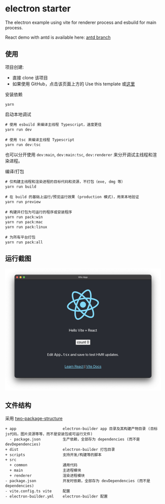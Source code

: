 # electron starter

The electron example using vite for renderer process and esbuild for main process.

React demo with antd is available here: [antd branch](https://github.com/jctaoo/electron-starter/tree/antd)

## 使用
项目创建:
- 直接 clone 该项目
- 如果使用 GitHub，点击该页面上方的 Use this template 或[这里](https://github.com/jctaoo/electron-starter/generate)

安装依赖
```shell
yarn
```
启动本地调试
```shell
# 使用 esbuild 来编译主线程 Typescript，速度更佳
yarn run dev

# 使用 tsc 来编译主线程 Typescript
yarn run dev:tsc
```
也可以分开使用 `dev:main`, `dev:main:tsc`, `dev:renderer` 来分开调试主线程和渲染进程。

编译/打包
```shell
# 仅构建主线程和渲染进程的目标代码和资源，不打包（exe, dmg 等）
yarn run build

# 在 build 的基础上运行/预览运行效果 (production 模式)，用来本地验证
yarn run preview

# 构建并打包为可运行的程序或安装程序
yarn run pack:win
yarn run pack:mac
yarn run pack:linux

# 为所有平台打包
yarn run pack:all
```

## 运行截图
![screenshot](./screenshot.png)

## 文件结构
采用 [two-package-structure](https://www.electron.build/tutorials/two-package-structure)
```
+ app                     electron-builder app 目录及其构建产物目录 (目标js代码，图片资源等等，而不是安装包或可运行文件)
  - package.json          生产依赖，全部存为 dependencies (而不是 devDependencies)
+ dist                    electron-builder 打包目录
+ scripts                 支持开发/构建等的脚本
+ src      
  + common                通用代码
  + main                  主进程模块
  + renderer              渲染进程模块
- package.json            开发时依赖，全部存为 devDependencies (而不是 dependencies)
- vite.config.ts vite     配置
- electron-builder.yml    electron-builder 配置
```